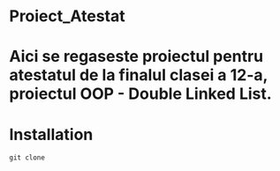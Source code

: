 # Proiect_Atestat


# Aici se regaseste proiectul pentru atestatul de la finalul clasei a 12-a, proiectul OOP - Double Linked List.

# Installation

```
git clone 
```
